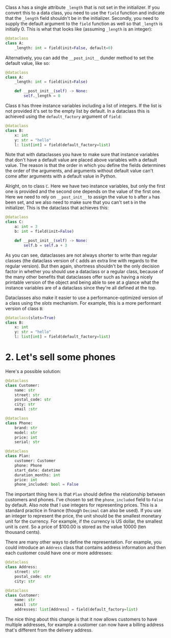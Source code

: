 Class `A` has a single attribute `_length` that is not set in the initializer. If you convert this to a data class, you need to use the `field` function and indicate that the `_length` field shouldn't be in the initializer. Secondly, you need to supply the default argument to the `field` function as well so that `_length` is initially 0. This is what that looks like (assuming `_length` is an integer):

```python
@dataclass
class A:
    _length: int = field(init=False, default=0)
```

Alternatively, you can add the `__post_init__` dunder method to set the default value, like so:

```python
@dataclass
class A:
    _length: int = field(init=False)

    def __post_init__(self) -> None:
        self._length = 0
```

Class `B` has three instance variables including a list of integers. If the list is not provided it's set to the empty list by default. In a dataclass this is achieved using the `default_factory` argument of `field`:

```python
@dataclass
class B:
    x: int
    y: str = "hello"
    l: list[int] = field(default_factory=list)
```

Note that with dataclasses you have to make sure that instance variables that don't have a default value are placed above variables with a default value. The reason is that the order in which you define the fields determines the order of the arguments, and arguments without default value can't come after arguments with a default value in Python.

Alright, on to class `C`. Here we have two instance variables, but only the first one is provided and the second one depends on the value of the first one. Here we need to rely on `__post_init__` to assign the value to `b` after `a` has been set, and we also need to make sure that you can't set `b` in the initializer. This is the dataclass that achieves this:

```python
@dataclass
class C:
    a: int = 3
    b: int = field(init=False)

    def __post_init__(self) -> None:
        self.b = self.a + 3
```

As you can see, dataclasses are not always shorter to write than regular classes (the dataclass version of `C` adds an extra line with regards to the regular version). But then again, shortness shouldn't be the only decision factor in whether you should use a dataclass or a regular class, because of the many other benefits that dataclasses offer such as having a nicely printable version of the object and being able to see at a glance what the instance variables are of a dataclass since they're all defined at the top.

Dataclasses also make it easier to use a performance-optimized version of a class using the _slots_ mechanism. For example, this is a more performant version of class `B`:

```python
@dataclass(slots=True)
class B:
    x: int
    y: str = "hello"
    l: list[int] = field(default_factory=list)
```

# 2. Let's sell some phones

Here's a possible solution:

```python
@dataclass
class Customer:
    name: str
    street: str
    postal_code: str
    city: str
    email :str

@dataclass
class Phone:
    brand: str
    model: str
    price: int
    serial: str

@dataclass
class Plan:
    customer: Customer
    phone: Phone
    start_date: datetime
    duration_months: int
    price: int
    phone_included: bool = False
```

The important thing here is that `Plan` should define the relationship between customers and phones. I've chosen to set the `phone_included` field to `False` by default. Also note that I use integers for representing prices. This is a standard practice in finance (though `Decimal` can also be used). If you use an integer to represent the price, the unit should be the smallest monetary unit for the currency. For example, if the currency is US dollar, the smallest unit is _cent_. So a price of $100.00 is stored as the value 10000 (ten thousand cents).

There are many other ways to define the representation. For example, you could introduce an `Address` class that contains address information and then each customer could have one or more addresses:

```python
@dataclass
class Address:
    street: str
    postal_code: str
    city: str

@dataclass
class Customer:
    name: str
    email :str
    addresses: list[Address] = field(default_factory=list)
```

The nice thing about this change is that it now allows customers to have multiple addresses, for example a customer can now have a billing address that's different from the delivery address.
